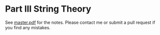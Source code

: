 # Part III String Theory

See [master.pdf](https://raw.githubusercontent.com/CianLM/String-Theory/main/master.pdf) for the notes. Please contact me or submit a pull request if you find any mistakes.

